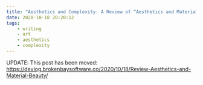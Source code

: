 ```yaml
---
title: "Aesthetics and Complexity: A Review of “Aesthetics and Material Beauty”"
date: 2020-10-18 20:20:12
tags:
	- writing
	- art
	- aesthetics
	- complexity
---
```


<script>
	if(document.location.href === "https://brokenbaysoftware.co/2020/10/18/Review-Aesthetics-and-Material-Beauty/") {
		document.location.href="https://devlog.brokenbaysoftware.co/2020/10/18/Review-Aesthetics-and-Material-Beauty/";
	}
</script>

UPDATE: This post has been moved: https://devlog.brokenbaysoftware.co/2020/10/18/Review-Aesthetics-and-Material-Beauty/
